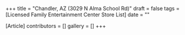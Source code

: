 +++
title = "Chandler, AZ (3029 N Alma School Rd)"
draft = false
tags = [Licensed Family Entertainment Center Store List]
date = ""

[Article]
contributors = []
gallery = []
+++